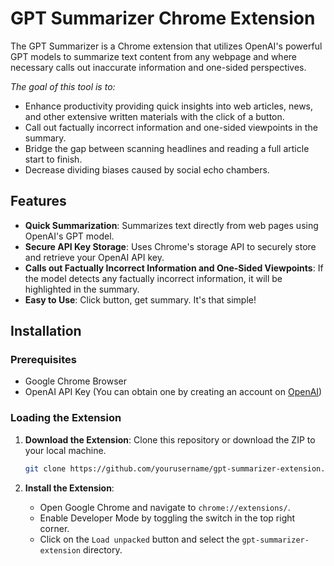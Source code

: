 # GPT Summarizer Chrome Extension

The GPT Summarizer is a Chrome extension that utilizes OpenAI's powerful GPT models to summarize text content from any webpage and where necessary calls out inaccurate information and one-sided perspectives.

_The goal of this tool is to:_

- Enhance productivity providing quick insights into web articles, news, and other extensive written materials with the click of a button.
- Call out factually incorrect information and one-sided viewpoints in the summary.
- Bridge the gap between scanning headlines and reading a full article start to finish.
- Decrease dividing biases caused by social echo chambers.

## Features

- **Quick Summarization**: Summarizes text directly from web pages using OpenAI's GPT model.
- **Secure API Key Storage**: Uses Chrome's storage API to securely store and retrieve your OpenAI API key.
- **Calls out Factually Incorrect Information and One-Sided Viewpoints**: If the model detects any factually incorrect information, it will be highlighted in the summary.
- **Easy to Use**: Click button, get summary. It's that simple!

## Installation

### Prerequisites

- Google Chrome Browser
- OpenAI API Key (You can obtain one by creating an account on [OpenAI](https://openai.com/api/))

### Loading the Extension

1. **Download the Extension**:
   Clone this repository or download the ZIP to your local machine.

   ```bash
   git clone https://github.com/yourusername/gpt-summarizer-extension.git
   ```

2. **Install the Extension**:
   - Open Google Chrome and navigate to `chrome://extensions/`.
   - Enable Developer Mode by toggling the switch in the top right corner.
   - Click on the `Load unpacked` button and select the `gpt-summarizer-extension` directory.
